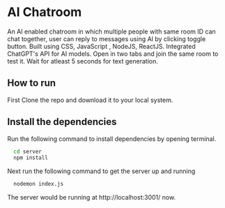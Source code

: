 
# AI Chatroom



 

An AI enabled chatroom in which multiple people with same room ID can chat together, user can reply to messages using AI by clicking toggle button. Built using CSS, JavaScript , NodeJS, ReactJS. Integrated ChatGPT's API for AI models. Open in two tabs and join the same room to test it. Wait for atleast 5 seconds for text generation.

## How to run

First Clone the repo and download it to your local system.
## Install the dependencies

Run the following command to install dependencies by opening terminal.

```bash
  cd server
  npm install
```
Next run the following command to get the server up and running

```bash
  nodemon index.js
```

The server would be running at http://localhost:3001/ now.

